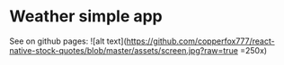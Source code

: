 #  Weather simple app

See on github pages: 
![alt text](https://github.com/copperfox777/react-native-stock-quotes/blob/master/assets/screen.jpg?raw=true =250x)
